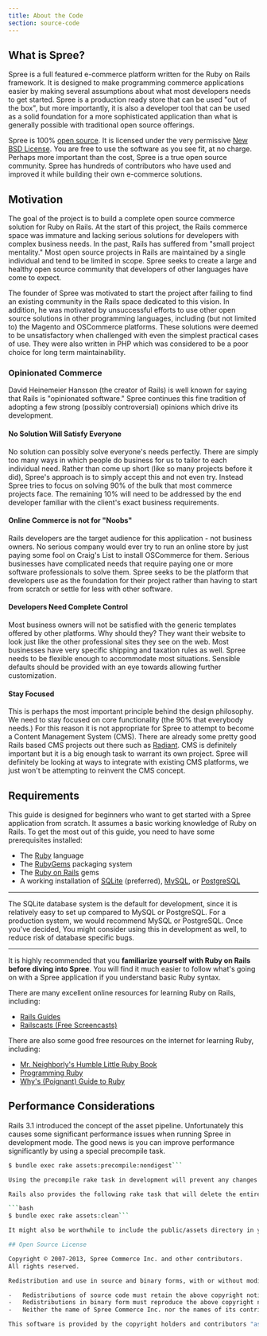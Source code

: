 ```yaml
---
title: About the Code
section: source-code
---
```


## What is Spree?

Spree is a full featured e-commerce platform written for the Ruby on Rails framework. It is designed to make programming commerce applications easier by making several assumptions about what most developers needs to get started. Spree is a production ready store that can be used "out of the box", but more importantly, it is also a developer tool that can be used as a solid foundation for a more sophisticated application than what is generally possible with traditional open source offerings.

Spree is 100% [open source](http://en.wikipedia.org/wiki/Open_source).  It is licensed under the very permissive [New BSD License](http://spreecommerce.com/license).  You are free to use the software as you see fit, at no charge.  Perhaps more important than the cost, Spree is a true open source community. Spree has hundreds of contributors who have used and improved it while building their own e-commerce solutions.

## Motivation

The goal of the project is to build a complete open source commerce
solution for Ruby on Rails. At the start of this project, the Rails
commerce space was immature and lacking serious solutions for developers
with complex business needs. In the past, Rails has suffered from "small
project mentality." Most open source projects in Rails are maintained by
a single individual and tend to be limited in scope. Spree seeks to
create a large and healthy open source community that developers of
other languages have come to expect.

The founder of Spree was motivated to start the project after failing to
find an existing community in the Rails space dedicated to this vision.
In addition, he was motivated by unsuccessful efforts to use other open
source solutions in other programming languages, including (but not
limited to) the Magento and OSCommerce platforms. These solutions were
deemed to be unsatisfactory when challenged with even the simplest
practical cases of use. They were also written in PHP which was
considered to be a poor choice for long term maintainability.

### Opinionated Commerce

David Heinemeier Hansson (the creator of Rails) is well known for saying
that Rails is "opinionated software." Spree continues this fine
tradition of adopting a few strong (possibly controversial) opinions
which drive its development.

#### No Solution Will Satisfy Everyone

No solution can possibly solve everyone's needs perfectly. There are
simply too many ways in which people do business for us to tailor to
each individual need. Rather than come up short (like so many projects
before it did), Spree's approach is to simply accept this and not even
try. Instead Spree tries to focus on solving 90% of the bulk that most
commerce projects face. The remaining 10% will need to be addressed by
the end developer familiar with the client's exact business
requirements.

#### Online Commerce is not for "Noobs"

Rails developers are the target audience for this application - not
business owners. No serious company would ever try to run an online
store by just paying some fool on Craig's List to install OSCommerce for
them. Serious businesses have complicated needs that require paying one
or more software professionals to solve them. Spree seeks to be the
platform that developers use as the foundation for their project rather
than having to start from scratch or settle for less with other
software.

#### Developers Need Complete Control

Most business owners will not be satisfied with the generic templates
offered by other platforms. Why should they? They want their website to
look just like the other professional sites they see on the web. Most
businesses have very specific shipping and taxation rules as well. Spree
needs to be flexible enough to accommodate most situations. Sensible
defaults should be provided with an eye towards allowing further
customization.

#### Stay Focused

This is perhaps the most important principle behind the design
philosophy. We need to stay focused on core functionality (the 90% that
everybody needs.) For this reason it is not appropriate for Spree to
attempt to become a Content Management System (CMS). There are already
some pretty good Rails based CMS projects out there such as
[Radiant](http://radiantcms.org). CMS is definitely important but it is
a big enough task to warrant its own project. Spree will definitely be
looking at ways to integrate with existing CMS platforms, we just won't
be attempting to reinvent the CMS concept.

## Requirements

This guide is designed for beginners who want to get started with a
Spree application from scratch. It assumes a basic working knowledge of
Ruby on Rails. To get the most out of this guide, you need to have some
prerequisites installed:

-   The [Ruby](http://www.ruby-lang.org/en/downloads) language
-   The [RubyGems](http://rubyforge.org/frs/?group_id=126) packaging
    system
-   The [Ruby on Rails](http://rubyonrails.org/download) gems
-   A working installation of [SQLite](http://www.sqlite.org)
    (preferred), [MySQL](http://www.mysql.com), or
    [PostgreSQL](http://www.postgresql.org)

***
The SQLite database system is the default for development, since it
is relatively easy to set up compared to MySQL or PostgreSQL. For a
production system, we would recommend MySQL or PostgreSQL. Once you've decided,
You might consider using this in development as well, to reduce risk of
database specific bugs.
***

It is highly recommended that you **familiarize yourself with Ruby on
Rails before diving into Spree**. You will find it much easier to follow
what's going on with a Spree application if you understand basic Ruby
syntax.

There are many excellent online resources for learning Ruby on Rails,
including:

-   [Rails Guides](http://guides.rubyonrails.org)
-   [Railscasts (Free Screencasts)](http://railscasts.com/)

There are also some good free resources on the internet for learning
Ruby, including:

-   [Mr. Neighborly's Humble Little Ruby
    Book](http://www.humblelittlerubybook.com)
-   [Programming Ruby](http://www.ruby-doc.org/docs/ProgrammingRuby/)
-   [Why's (Poignant) Guide to
    Ruby](http://mislav.uniqpath.com/poignant-guide/)

## Performance Considerations

Rails 3.1 introduced the concept of the asset pipeline. Unfortunately this causes some significant performance issues when running Spree in development mode. The good news is you can improve performance significantly by using a special precompile task.

```bash
$ bundle exec rake assets:precompile:nondigest```

Using the precompile rake task in development will prevent any changes to asset files from being automatically included in when you reload the page. You must re-run the precompile task for changes to become available.

Rails also provides the following rake task that will delete the entire `public/assets` directory, this can be helpful to clear out development assets before committing.

```bash
$ bundle exec rake assets:clean```

It might also be worthwhile to include the public/assets directory in your `.gitignore` file.

## Open Source License

Copyright © 2007-2013, Spree Commerce Inc. and other contributors.
All rights reserved.

Redistribution and use in source and binary forms, with or without modification, are permitted provided that the following conditions are met:

-   Redistributions of source code must retain the above copyright notice, this list of conditions and the following disclaimer.
-   Redistributions in binary form must reproduce the above copyright notice, this list of conditions and the following disclaimer in the documentation and/or other materials provided with the distribution.
-   Neither the name of Spree Commerce Inc. nor the names of its contributors may be used to endorse or promote products derived from this software without specific prior written permission.

This software is provided by the copyright holders and contributors "as is" and any express or implied warranties, including, but not limited to, the implied warranties of merchantability and fitness for a particular purpose are disclaimed. In no event shall the copyright owner of contributors be liable for any direct, indirect, incidental, special, exemplary, or consequential damages (including, but not limited to, procurement of substitute goods or services; loss of use, data, or profits; or business interruption) however caused and on any theory of liability, whether in contract, strict liability, or tort (including negligence or otherwise) arising in any way out of the use of this software, even if advised of the possibility of such damage.